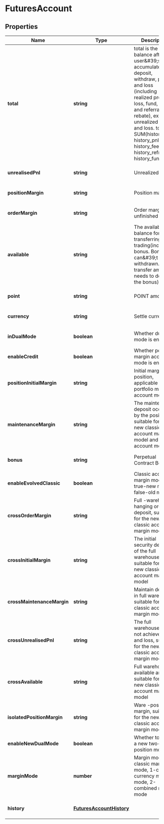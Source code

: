 # FuturesAccount

## Properties

Name | Type | Description | Notes
------------ | ------------- | ------------- | -------------
**total** | **string** | total is the balance after the user\&#39;s accumulated deposit, withdraw, profit and loss (including realized profit and loss, fund, fee and referral rebate), excluding unrealized profit and loss.  total &#x3D; SUM(history_dnw, history_pnl, history_fee, history_refr, history_fund) | [optional] [default to undefined]
**unrealisedPnl** | **string** | Unrealized PNL | [optional] [default to undefined]
**positionMargin** | **string** | Position margin | [optional] [default to undefined]
**orderMargin** | **string** | Order margin of unfinished orders | [optional] [default to undefined]
**available** | **string** | The available balance for transferring or trading(including bonus.  Bonus can\&#39;t be be withdrawn. The transfer amount needs to deduct the bonus) | [optional] [default to undefined]
**point** | **string** | POINT amount | [optional] [default to undefined]
**currency** | **string** | Settle currency | [optional] [default to undefined]
**inDualMode** | **boolean** | Whether dual mode is enabled | [optional] [default to undefined]
**enableCredit** | **boolean** | Whether portfolio margin account mode is enabled | [optional] [default to undefined]
**positionInitialMargin** | **string** | Initial margin position, applicable to the portfolio margin account model | [optional] [default to undefined]
**maintenanceMargin** | **string** | The maintenance deposit occupied by the position is suitable for the new classic account margin model and unified account model | [optional] [default to undefined]
**bonus** | **string** | Perpetual Contract Bonus | [optional] [default to undefined]
**enableEvolvedClassic** | **boolean** | Classic account margin mode, true-new mode, false-old mode | [optional] [default to undefined]
**crossOrderMargin** | **string** | Full -warehouse hanging order deposit, suitable for the new classic account margin model | [optional] [default to undefined]
**crossInitialMargin** | **string** | The initial security deposit of the full warehouse is suitable for the new classic account margin model | [optional] [default to undefined]
**crossMaintenanceMargin** | **string** | Maintain deposit in full warehouse, suitable for new classic account margin models | [optional] [default to undefined]
**crossUnrealisedPnl** | **string** | The full warehouse does not achieve profit and loss, suitable for the new classic account margin model | [optional] [default to undefined]
**crossAvailable** | **string** | Full warehouse available amount, suitable for the new classic account margin model | [optional] [default to undefined]
**isolatedPositionMargin** | **string** | Ware -position margin, suitable for the new classic account margin model | [optional] [default to undefined]
**enableNewDualMode** | **boolean** | Whether to open a new two-way position mode | [optional] [default to undefined]
**marginMode** | **number** | Margin mode, 0-classic margin mode, 1-cross-currency margin mode, 2-combined margin mode | [optional] [default to undefined]
**history** | [**FuturesAccountHistory**](FuturesAccountHistory.md) |  | [optional] [default to undefined]

